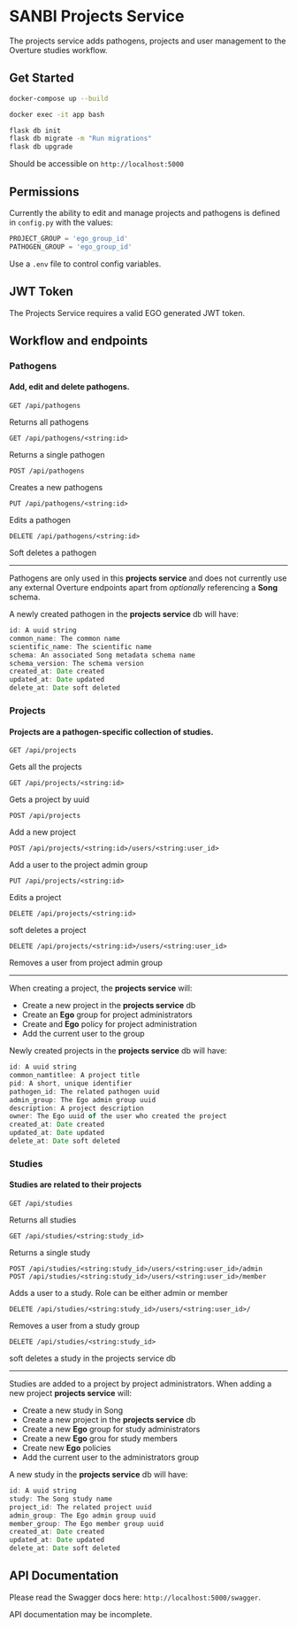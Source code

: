 # SANBI Projects Service

The projects service adds pathogens, projects and user management to the Overture studies workflow.


## Get Started

```bash
docker-compose up --build
```

```bash
docker exec -it app bash
```

```bash
flask db init
flask db migrate -m "Run migrations"
flask db upgrade
```
Should be accessible on `http://localhost:5000`

## Permissions

Currently the ability to edit and manage projects and pathogens is defined in `config.py` with the values:

```python
PROJECT_GROUP = 'ego_group_id'
PATHOGEN_GROUP = 'ego_group_id'
```

Use a `.env` file to control config variables.

## JWT Token

The Projects Service requires a valid EGO generated JWT token.

## Workflow and endpoints

### Pathogens

#### Add, edit and delete pathogens.

```
GET /api/pathogens
```
Returns all pathogens

```
GET /api/pathogens/<string:id>
```
Returns a single pathogen

```
POST /api/pathogens
```
Creates a new pathogens

```
PUT /api/pathogens/<string:id>
```

Edits a pathogen

```
DELETE /api/pathogens/<string:id>
```
Soft deletes a pathogen

---

Pathogens are only used in this **projects service** and does not currently use any external Overture endpoints apart from *optionally* referencing a **Song** schema.

A newly created pathogen in the **projects service** db will have:

```javascript
id: A uuid string
common_name: The common name
scientific_name: The scientific name
schema: An associated Song metadata schema name
schema_version: The schema version
created_at: Date created
updated_at: Date updated
delete_at: Date soft deleted
```

### Projects

#### Projects are a pathogen-specific collection of studies.

```
GET /api/projects
```
Gets all the projects

```
GET /api/projects/<string:id>
```
Gets a project by uuid

```
POST /api/projects
```
Add a new project

```
POST /api/projects/<string:id>/users/<string:user_id>
```
Add a user to the project admin group

```
PUT /api/projects/<string:id>
```
Edits a project

```
DELETE /api/projects/<string:id>
```
soft deletes a project

```
DELETE /api/projects/<string:id>/users/<string:user_id>
```
Removes a user from project admin group

---
When creating a project, the **projects service** will:

- Create a new project in the **projects service** db
- Create an **Ego** group for project administrators
- Create and **Ego** policy for project administration
- Add the current user to the group

Newly created projects in the **projects service** db will have:

```javascript
id: A uuid string
common_namtitlee: A project title
pid: A short, unique identifier
pathogen_id: The related pathogen uuid
admin_group: The Ego admin group uuid
description: A project description
owner: The Ego uuid of the user who created the project
created_at: Date created
updated_at: Date updated
delete_at: Date soft deleted
```

### Studies

#### Studies are related to their projects

```
GET /api/studies
```
Returns all studies

```
GET /api/studies/<string:study_id>
```
Returns a single study

```
POST /api/studies/<string:study_id>/users/<string:user_id>/admin
POST /api/studies/<string:study_id>/users/<string:user_id>/member
```
Adds a user to a study. Role can be either admin or member

```
DELETE /api/studies/<string:study_id>/users/<string:user_id>/
```
Removes a user from a study group

```
DELETE /api/studies/<string:study_id>
```
soft deletes a study in the projects service db

---
Studies are added to a project by project administrators. When adding a new project **projects service** will:

- Create a new study in Song
- Create a new project in the **projects service** db
- Create a new **Ego** group for study administrators
- Create a new **Ego** grou for study members
- Create new **Ego** policies
- Add the current user to the administrators group

A new study in the **projects service** db will have:

```javascript
id: A uuid string
study: The Song study name
project_id: The related project uuid
admin_group: The Ego admin group uuid
member_group: The Ego member group uuid
created_at: Date created
updated_at: Date updated
delete_at: Date soft deleted
```

## API Documentation

Please read the Swagger docs here: `http://localhost:5000/swagger`.

API documentation may be incomplete.